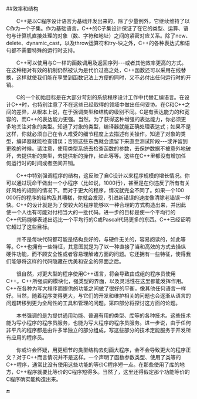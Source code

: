 ##效率和结构

&emsp;&emsp;C++是以C程序设计语言为基础开发出来的，除了少量例外，它继续维持了以C作为一个子集。作为基础语言，C++的C子集设计保证了在它的类型、运算、语句与计算机直接处理的对象（数、字符和地址）之间的紧密对应关系。除了new、delete、dynamic_cast，以及throw运算符和try-块之外，C++的各种表达式和语句都不需要特殊的运行时支持。

&emsp;&emsp;C++可以使用与C一样的函数调用及返回序列---或者其他效率更高的方式。在这种相对有效的机制仍然被认为是代价过高之处，C++函数还可以采用在线替换，这样就使我们能在享受到函数记法上方便的同时，又不必付出任何运行时的开销。

&emsp;&emsp;C的一个初始目标是在大部分苛刻的系统程序设计工作中代替汇编语言。在设计C++时，也特别注意了不在这些已经取得的领域中做出任何妥协。在C和C++之间的差异，从根本上说，在于强调类型和结构的级别不同。C是有表达能力的和宽容的，而C++的表达能力更强。当然，为了获得这种增强的表达能力，你必须更多地关注对象的类型。知道了对象的类型，编译器就能正确处理表达式；如果不是这样，你就必须自己在令人难受的细节程度上去描述有关操作。知道了对象的类型，编译器就能检查错误；否则这些东西就会遗留下来直至测试阶段---或许留到更晚的时候。请注意，使用类型系统去检查函数的参数，去保护数据不被意外地破坏，去提供新的类型，去提供新的操作，如此等等。这些在C++里都没有增加任何运行时的时间或者空间开销。

&emsp;&emsp;C++中特别强调程序的结构，这反映了自C设计以来程序规模的增长情况。你可以通过玩命干做出一个小程序（比如说，1000行），甚至是在你违反了所有有关好风格的规则的情况下。而对于更大的程序，情况就完全不同了。如果一个100 000行的程序的结构及其糟糕，你就会发现，引进新错误的速度像清除老错误一样快。C++的设计就是为了使较大的程序能够以一种合理的方式构造出来，并因此使一个人也有可能对付相当大的一批代码。进一步的目标是使一个平均行的C++代码能够表述出远比一个平均行的C或Pascal代码更多的东西。C++已经证明它超过了这些目标。

&emsp;&emsp;并不是每块代码都可能是结构良好的，与硬件无关的，容易阅读的，如此等等。C++也拥有一些特征，其意图就是为了以一种直接了当和高效的方式去操纵硬件功能，而不顾安全性或者容易理解诸方面的问题。它还拥有一些特征，使得我们能够将这样的代码隐藏在优美和安全的界面之后。

&emsp;&emsp;很自然，对更大型的程序使用C++语言，将会导致由成组的程序员使用C++。C++所强调的模块化，强类型的界面，以及灵活性在这里都能发挥作用。C++在各种为写大程序而提供的功能之间做了很好的平衡，像其他任何语言一样好。当然，随着程序变得更大，与它们的开发和维护相关的问题也会逐渐从语言的问题转移到更为全局性的工具和管理的问题。第四部分将探讨这方面的论题。

&emsp;&emsp;本书强调的是为提供通用功能、普遍有用的类型、库等的各种技术。这些技术能为写小程序的程序员服务，也能为写大程序的程序员服务。进一步说，由于任何非平凡的程序都是由许多半独立的部分组成，写这些部分的技术定能服务于开发所有应用的程序员。

&emsp;&emsp;你或许会怀疑，用更细节的类型结构去刻画大程序，会不会导致更大的程序正文？对于C++而言情况并不是这样。一个声明了函数参数类型、使用了类等的C++程序，通常比没有使用这些功能的等价C程序短一点。在那些使用了库的地方，C++程序就要比等价的C程序短得多。当然了，这里还得假定那个功能等价的C程序确实能构造出来。

🔚